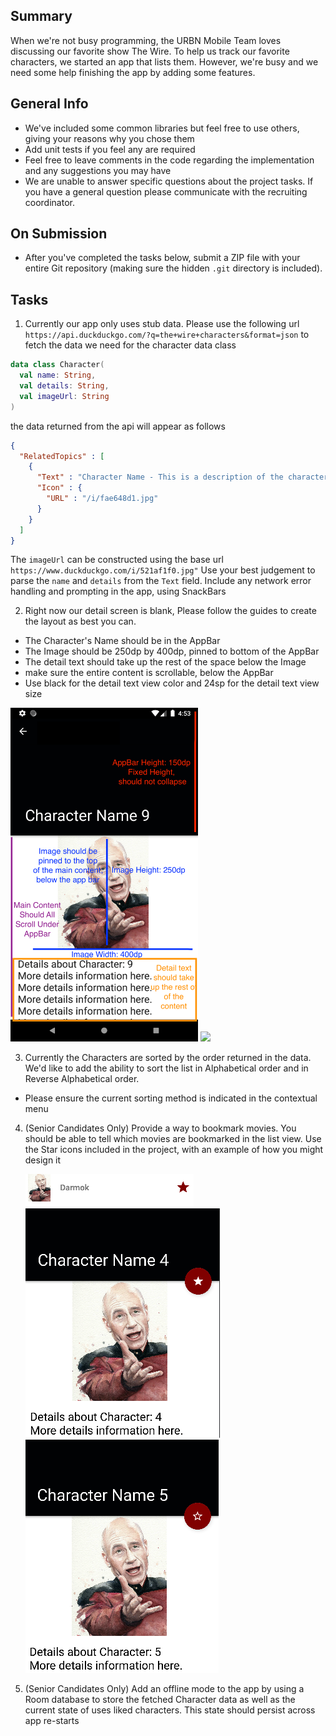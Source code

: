 ## Summary
When we're not busy programming, the URBN Mobile Team loves discussing our favorite show The Wire. 
To help us track our favorite characters, we started an app that lists them.
However, we're busy and we need some help finishing the app by adding some features.

## General Info
* We've included some common libraries but feel free to use others, giving your reasons why you chose them
* Add unit tests if you feel any are required
* Feel free to leave comments in the code regarding the implementation and any suggestions you may have
* We are unable to answer specific questions about the project tasks. If you have a general question please communicate with the recruiting coordinator.

## On Submission
* After you've completed the tasks below, submit a ZIP file with your entire Git repository (making sure the hidden `.git` directory is included).

## Tasks

1. Currently our app only uses stub data. Please use the following url 
`https://api.duckduckgo.com/?q=the+wire+characters&format=json`
to fetch the data we need for the character data class
```kotlin
data class Character(
  val name: String,
  val details: String,
  val imageUrl: String
)
```
the data returned from the api will appear as follows
```json
{
  "RelatedTopics" : [
    {
      "Text" : "Character Name - This is a description of the character",
      "Icon" : {
        "URL" : "/i/fae648d1.jpg"
      }
    }
  ]
}
```
The `imageUrl` can be constructed using the base url
`https://www.duckduckgo.com/i/521af1f0.jpg"`
Use your best judgement to parse the `name` and `details` from the `Text` field.
Include any network error handling and prompting in the app, using SnackBars

2. Right now our detail screen is blank, Please follow the guides to create the layout as best you 
can.
* The Character's Name should be in the AppBar
* The Image should be 250dp by 400dp, pinned to bottom of the AppBar
* The detail text should take up the rest of the space below the Image
* make sure the entire content is scrollable, below the AppBar
* Use black for the detail text view color and 24sp for the detail text view size

<img src="Comps/redline.png" width="300"/> <img src="Comps/demo.gif" width="300"/>


3. Currently the Characters are sorted by the order returned in the data. We'd like to add the 
ability to sort the list in Alphabetical order and in Reverse Alphabetical order.
  * Please ensure the current sorting method is indicated in the contextual menu

4. (Senior Candidates Only) Provide a way to bookmark movies. 
You should be able to tell which movies are bookmarked in the list view.
Use the Star icons included in the project, with an example of how you might design it

   ![Liked Character Row](Comps/liked-row-item.png)
   ![Liked Detail Screen State](Comps/liked-detail-state.png) ![Unliked Detail Screen State](Comps/unliked-detail-state.png)

5. (Senior Candidates Only) Add an offline mode to the app by using a Room database
to store the fetched Character data as well as the current state of uses liked characters. This
state should persist across app re-starts
